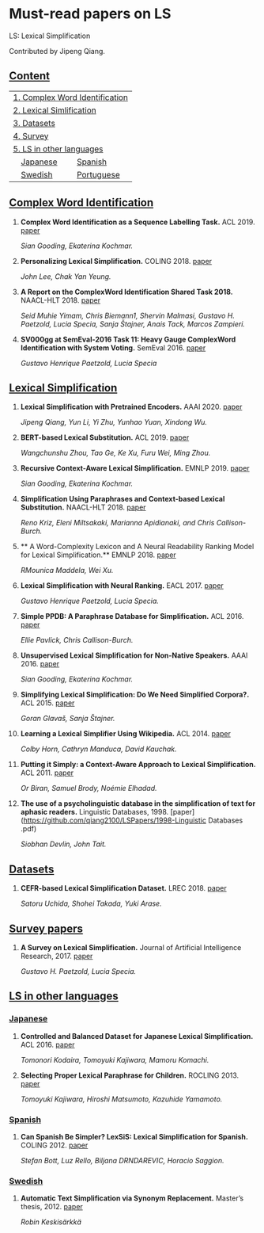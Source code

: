 # Must-read papers on LS
LS: Lexical Simplification

Contributed by Jipeng Qiang.

## [Content](#content)

<table>
<tr><td colspan="2"><a href="#Complex-Word-Identification">1. Complex Word Identification</a></td></tr>
<tr><td colspan="2"><a href="#LS">2. Lexical Simlification</a></td></tr> 
<tr><td colspan="2"><a href="#Datasets">3. Datasets</a></td></tr> 
<tr><td colspan="2"><a href="#survey-papers">4. Survey</a></td></tr>
<tr><td colspan="2"><a href="#LS-other-languages">5. LS in other languages</a></td></tr> 
<tr>
    <td>&emsp;<a href="#Japanese">Japanese</a></td>
    <td>&ensp;<a href="#Spanish">Spanish</a></td>
</tr>
<tr>
    <td>&emsp;<a href="#Swedish">Swedish</a></td>
    <td>&ensp;<a href="#Portuguese">Portuguese</a></td>
</tr>
</table>


## [Complex Word Identification](#content)   

1. **Complex Word Identification as a Sequence Labelling Task.** ACL 2019. [paper](https://www.aclweb.org/anthology/P19-1109/)

    *Sian Gooding, Ekaterina Kochmar.*

1. **Personalizing Lexical Simplification.** COLING 2018. [paper](https://www.aclweb.org/anthology/P19-1109/)

    *John Lee, Chak Yan Yeung.*

1. **A Report on the ComplexWord Identification Shared Task 2018.** NAACL-HLT 2018. [paper](https://www.aclweb.org/anthology/W18-0507/)

    *Seid Muhie Yimam, Chris Biemann1, Shervin Malmasi, Gustavo H. Paetzold, Lucia Specia, Sanja Štajner, Anais Tack, Marcos Zampieri.*

1. **SV000gg at SemEval-2016 Task 11: Heavy Gauge ComplexWord Identification with System Voting.** SemEval 2016. [paper](https://www.aclweb.org/anthology/S16-1149/)

    *Gustavo Henrique Paetzold, Lucia Specia*

## [Lexical Simplification](#content)   

1. **Lexical Simplification with Pretrained Encoders.** AAAI 2020. [paper](https://arxiv.org/abs/1907.06226)

    *Jipeng Qiang, Yun Li, Yi Zhu, Yunhao Yuan, Xindong Wu.*

1. **BERT-based Lexical Substitution.** ACL 2019. [paper](https://www.aclweb.org/anthology/P19-1328/)

    *Wangchunshu Zhou, Tao Ge, Ke Xu, Furu Wei, Ming Zhou.*

1. **Recursive Context-Aware Lexical Simplification.** EMNLP 2019. [paper](https://www.aclweb.org/anthology/D19-1491/)

    *Sian Gooding, Ekaterina Kochmar.*

1. **Simplification Using Paraphrases and Context-based Lexical Substitution.** NAACL-HLT 2018. [paper](https://www.aclweb.org/anthology/N18-1019/)

    *Reno Kriz, Eleni Miltsakaki, Marianna Apidianaki, and Chris Callison-Burch.*

1. ** A Word-Complexity Lexicon and A Neural Readability Ranking Model for Lexical Simplification.** EMNLP 2018. [paper](https://www.aclweb.org/anthology/D18-1410/)

    *RMounica Maddela, Wei Xu.*

   

1. **Lexical Simplification with Neural Ranking.** EACL 2017. [paper](https://www.aclweb.org/anthology/E17-2006/)

    *Gustavo Henrique Paetzold, Lucia Specia.*

1. **Simple PPDB: A Paraphrase Database for Simplification.** ACL 2016. [paper](https://www.aclweb.org/anthology/P16-2024/)

    *Ellie Pavlick, Chris Callison-Burch.*

1. **Unsupervised Lexical Simplification for Non-Native Speakers.** AAAI 2016. [paper](http://www.aaai.org/ocs/index.php/AAAI/AAAI16/paper/download/12235/12158)

    *Sian Gooding, Ekaterina Kochmar.*

1. **Simplifying Lexical Simplification: Do We Need Simplified Corpora?.** ACL 2015. [paper](https://www.aclweb.org/anthology/D19-1491/)

    *Goran Glavaš, Sanja Štajner.*

1. **Learning a Lexical Simplifier Using Wikipedia.** ACL 2014. [paper](https://www.aclweb.org/anthology/P14-2075/)

    *Colby Horn, Cathryn Manduca, David Kauchak.*

1. **Putting it Simply: a Context-Aware Approach to Lexical Simplification.** ACL 2011. [paper](https://www.aclweb.org/anthology/P11-2087/)

    *Or Biran, Samuel Brody, Noémie Elhadad.*

1. **The use of a psycholinguistic database in the simplification of text for aphasic readers.**  Linguistic Databases, 1998. [paper](https://github.com/qiang2100/LSPapers/1998-Linguistic Databases .pdf)

    *Siobhan Devlin, John Tait.*

## [Datasets](#content)   

1. **CEFR-based Lexical Simplification Dataset.** LREC 2018. [paper](https://www.aclweb.org/anthology/L18-1514/)

    *Satoru Uchida, Shohei Takada, Yuki Arase.*

## [Survey papers](#content)
1. **A Survey on Lexical Simplification.** Journal of Artificial Intelligence Research, 2017. [paper](https://pdfs.semanticscholar.org/73b5/131cef632ff5b1c741d530666ea79fb7cc07.pdf)

    *Gustavo H. Paetzold, Lucia Specia.* 

## [LS in other languages](#content)

### [Japanese](#content)

1. **Controlled and Balanced Dataset for Japanese Lexical Simplification.** ACL 2016. [paper](https://www.aclweb.org/anthology/P16-3001/)

    *Tomonori Kodaira, Tomoyuki Kajiwara, Mamoru Komachi.* 


1. **Selecting Proper Lexical Paraphrase for Children.** ROCLING 2013. [paper](https://www.aclweb.org/anthology/O13-1007/)

    *Tomoyuki Kajiwara, Hiroshi Matsumoto, Kazuhide Yamamoto.* 

### [Spanish](#content)

1. **Can Spanish Be Simpler? LexSiS: Lexical Simplification for Spanish.** COLING 2012. [paper](https://www.aclweb.org/anthology/C12-1023.pdf)

    *Stefan Bott, Luz Rello, Biljana DRNDAREVIC, Horacio Saggion.* 

### [Swedish](#content)

1. **Automatic Text Simplification via Synonym Replacement.** Master’s thesis, 2012. [paper](https://www.ida.liu.se/~arnjo82/papers/sltc-12-kj.pdf)

    *Robin Keskisärkkä* 
